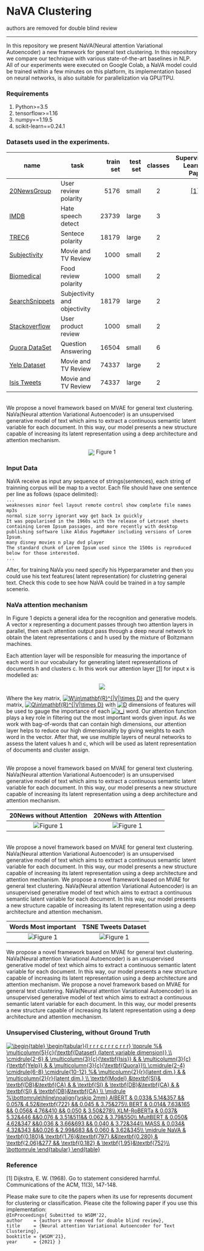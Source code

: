 #                          NaVA Clustering
authors are removed for double blind review 
***

In this repository we present NaVA(Neural attention Variational Autoencoder) a new framework for general text clustering. In this repository we compare our technique with various state-of-the-art baselines in NLP. All of our experiments were executed on Google Colab, a NaVA model could be trained within a few minutes on this platform, its implementation based on neural networks, is also suitable for parallelization via GPU/TPU.

### Requirements
1. Python>=3.5
2. tensorflow>=1.16
3. numpy==1.19.5
4. scikit-learn==0.24.1


###  Datasets used in the experiments. 

|name | task | train set | test set | classes  | Supervised Learning Papers | Unsupervised Learning Papers|
|----------	|------------------------------	|-----------:|----------:|:-----------:|----------------------:|:---------------------:|
|[20NewsGroup](https://github.com/davidsbatista/Aspect-Based-Sentiment-Analysis/tree/master/datasets/CR)  | User review polarity | 5176 | small | 2 |[[1]](#1) [[2]](#2) |
|[IMDB](https://github.com/zeerakw/hatespeech)  | Hate speech detect| 23739 | large |3  |
|[TREC6](https://www.cs.cornell.edu/people/pabo/movie-review-data/rt-polaritydata.tar.gz)| Sentece polarity | 18179| large |  2 |
|[Subjectivity](https://github.com/hallr/DAT_SF_19/blob/master/data/yelp_labelled.txt)  | Movie and TV Review | 1000 | small|  2|
|[Biomedical](https://github.com/hallr/DAT_SF_19/blob/master/data/yelp_labelled.txt)  | Food review polarity | 1000| small| 2|
|[SearchSnippets](http://www.cs.cornell.edu/people/pabo/movie-review-data/rotten_imdb.tar.gz) | Subjectivity and objectivity | 18179 | large | 2 |
|[Stackoverflow](https://github.com/hallr/DAT_SF_19/blob/master/data/yelp_labelled.txt)  | User product review  | 1000| small | 2  |
|[Quora DataSet](http://cogcomp.org/Data/QA/QC/)  | Question Answering  | 16504 | small | 6  |
|[Yelp Dataset](https://drive.google.com/file/d/0B8yp1gOBCztyN0JaMDVoeXhHWm8/)  | Movie and TV Review | 74337| large| 2 | 
|[Isis Tweets](https://drive.google.com/file/d/0B8yp1gOBCztyN0JaMDVoeXhHWm8/)  | Movie and TV Review | 74337| large| 2 | 

\
We propose a novel framework based on MVAE for general text clustering. NaVa(Neural attention Variational Autoencoder) is an unsupervised generative model of text which aims to extract a continuous semantic latent variable for each document. In this way, our model presents a new structure capable of increasing its latent representation using a deep architecture and attention mechanism.

<p align="center">
<img align="center" src="https://github.com/NaVaClustering/Experiments/blob/main/figs/a.png">
  Figure 1
</p>

### Input Data
NaVA receive as input any sequence of strings(sentences), each string of trainning corpus will be map to a vector.
Each file should have one sentence per line as follows (space delimited): \
`...`\
`weaknesses minor feel layout remote control show complete file names mp3s`\
`normal size sorry ignorant way get back 1x quickly` \
`It was popularised in the 1960s with the release of Letraset sheets containing Lorem Ipsum passages, and more recently with desktop publishing software like Aldus PageMaker including versions of Lorem Ipsum.`\
`many disney movies n play dvd player` \
`The standard chunk of Lorem Ipsum used since the 1500s is reproduced below for those interested.`\
`...`


After, for training NaVa you need specify his Hyperparameter and then you could use his text features( latent representation) for clustetring general text. Check this code to see how NaVA could be trained in a toy sample scenerio.


###  NaVa attention mechanism


In Figure 1  depicts a general idea for the recognition and generative models. A vector x representing a document passes through two attention layers in parallel, then each attention output pass through a deep neural network to obtain the latent representations c and h used by the mixture of Boltzmann machines.

Each attention layer will be responsible for measuring the importance of each word in our vocabulary for generating latent representations of documents h and clusters c. In this work our attention layer [[1]](#1) for input x is modelled as:

<p align="center">
<img class="center" src="https://github.com/NaVaClustering/Experiments/blob/main/figs/Screenshot%20from%202021-08-20%2013-50-59.png">
</p>

Where the key matrix, <a href="https://www.codecogs.com/eqnedit.php?latex=W\in\mathbf{R}^{|V|\times&space;D}" target="_blank"><img src="https://latex.codecogs.com/gif.latex?W\in\mathbf{R}^{|V|\times&space;D}" title="W\in\mathbf{R}^{|V|\times D}" /></a> and the query matrix, <a href="https://www.codecogs.com/eqnedit.php?latex=Q\in\mathbf{R}^{|V|\times&space;D}" target="_blank"><img src="https://latex.codecogs.com/gif.latex?Q\in\mathbf{R}^{|V|\times&space;D}" title="Q\in\mathbf{R}^{|V|\times D}" /></a> with <a href="https://www.codecogs.com/eqnedit.php?latex=D" target="_blank"><img src="https://latex.codecogs.com/gif.latex?D" title="D" /></a> dimensions of features will be used to gauge the importance of each <a href="https://www.codecogs.com/eqnedit.php?latex=x_i" target="_blank"><img src="https://latex.codecogs.com/gif.latex?x_i" title="x_i" /></a> word. Our attention function plays a key role in filtering out the most important words given input. As we work with bag-of-words that can contain high dimensions, our attention layer helps to reduce our high dimensionality by giving weights to each word in the vector. After that, we use multiple layers of neural networks to assess the latent values h and c, which will be used as latent representation of documents and cluster assign.

\
We propose a novel framework based on MVAE for general text clustering. NaVa(Neural attention Variational Autoencoder) is an unsupervised generative model of text which aims to extract a continuous semantic latent variable for each document. In this way, our model presents a new structure capable of increasing its latent representation using a deep architecture and attention mechanism.

20News without Attention| 20News with Attention|
:-------------------------:|:-------------------------:|
![Figure 1 ](https://github.com/NaVaClustering/Experiments/blob/main/figs/newplot(4).png  "Title") |  ![Figure 1 ](https://github.com/NaVaClustering/Experiments/blob/main/figs/newplot(3).png  "Title")


\
We propose a novel framework based on MVAE for general text clustering. NaVa(Neural attention Variational Autoencoder) is an unsupervised generative model of text which aims to extract a continuous semantic latent variable for each document. In this way, our model presents a new structure capable of increasing its latent representation using a deep architecture and attention mechanism. We propose a novel framework based on MVAE for general text clustering. NaVa(Neural attention Variational Autoencoder) is an unsupervised generative model of text which aims to extract a continuous semantic latent variable for each document. In this way, our model presents a new structure capable of increasing its latent representation using a deep architecture and attention mechanism.



Words Most important | TSNE Tweets Dataset|
:-------------------------:|:-------------------------:|
![Figure 1 ](https://github.com/NaVaClustering/Experiments/blob/main/figs/go2.png  "Title") |  ![Figure 1 ](https://github.com/NaVaClustering/Experiments/blob/main/figs/cluster_tw.png  "Title")


We propose a novel framework based on MVAE for general text clustering. NaVa(Neural attention Variational Autoencoder) is an unsupervised generative model of text which aims to extract a continuous semantic latent variable for each document. In this way, our model presents a new structure capable of increasing its latent representation using a deep architecture and attention mechanism. We propose a novel framework based on MVAE for general text clustering. NaVa(Neural attention Variational Autoencoder) is an unsupervised generative model of text which aims to extract a continuous semantic latent variable for each document. In this way, our model presents a new structure capable of increasing its latent representation using a deep architecture and attention mechanism.


###  Unsupervised Clustering, without Ground Truth

<a href="https://www.codecogs.com/eqnedit.php?latex=\begin{table}&space;\begin{tabular}{l&space;r&space;r&space;r&space;c&space;r&space;r&space;r&space;c&space;r&space;r&space;r}&space;\toprule&space;%&&space;\multicolumn{5}{c}{\textbf{Dataset}&space;(latent&space;variable&space;dimension)}&space;\\&space;\cmidrule{2-6}&space;&&space;\multicolumn{3}{c}{\textbf{Isis}}&space;&&space;&&space;\multicolumn{3}{c}{\textbf{Yelp}}&space;&&space;&&space;\multicolumn{3}{c}{\textbf{Quora}}\\&space;\cmidrule{2-4}&space;\cmidrule{6-8}&space;\cmidrule{10-12}&space;%&&space;\multicolumn{2}{r}{latent&space;dim.}&space;&&space;&&space;\multicolumn{2}{r}{latent&space;dim.}&space;\\&space;\textbf{Model}&space;&\textbf{SI}&&space;\textbf{DB}&\textbf{CA}&space;&&space;&&space;\textbf{SI}&space;&&space;\textbf{DB}&\textbf{CA}&space;&&space;&&space;\textbf{SI}&space;&&space;\textbf{DB}&\textbf{CA}&space;\\&space;\midrule&space;%\bottomrule\hline\noalign{\vskip&space;2mm}&space;AlBERT&space;&&space;0.033&&space;5.14&357&space;&&&space;0.057&&space;4.52&\textbf{722}&space;&&&space;0.045&space;&&space;3.75&275\\&space;BERT&space;&&space;0.014&&space;7.63&165&space;&&&space;0.056&&space;4.76&410&space;&&&space;0.050&space;&&space;3.50&278\\&space;XLM-RoBERTa&space;&&space;0.037&&space;5.32&446&space;&&0.076&space;&&space;3.51&511&&&space;0.062&space;&&space;3.79&550\\&space;MultBERT&space;&&space;0.050&&space;4.62&347&space;&&0.036&space;&&space;3.66&693&space;&&&space;0.040&space;&&space;3.72&344\\&space;MASS&space;&&space;0.034&&space;4.32&343&space;&&0.026&space;&&space;2.99&683&space;&&&space;0.060&space;&&space;3.62&345\\&space;\midrule&space;NaVA&space;&&space;\textbf{0.180}&&space;\textbf{1.76}&\textbf{797}&space;&&\textbf{0.280}&space;&&space;\textbf{2.06}&277&space;&&&space;\textbf{0.182}&space;&&space;\textbf{1.95}&\textbf{752}\\&space;\bottomrule&space;\end{tabular}&space;\end{table}" target="_blank"><img src="https://latex.codecogs.com/gif.latex?\begin{table}&space;\begin{tabular}{l&space;r&space;r&space;r&space;c&space;r&space;r&space;r&space;c&space;r&space;r&space;r}&space;\toprule&space;%&&space;\multicolumn{5}{c}{\textbf{Dataset}&space;(latent&space;variable&space;dimension)}&space;\\&space;\cmidrule{2-6}&space;&&space;\multicolumn{3}{c}{\textbf{Isis}}&space;&&space;&&space;\multicolumn{3}{c}{\textbf{Yelp}}&space;&&space;&&space;\multicolumn{3}{c}{\textbf{Quora}}\\&space;\cmidrule{2-4}&space;\cmidrule{6-8}&space;\cmidrule{10-12}&space;%&&space;\multicolumn{2}{r}{latent&space;dim.}&space;&&space;&&space;\multicolumn{2}{r}{latent&space;dim.}&space;\\&space;\textbf{Model}&space;&\textbf{SI}&&space;\textbf{DB}&\textbf{CA}&space;&&space;&&space;\textbf{SI}&space;&&space;\textbf{DB}&\textbf{CA}&space;&&space;&&space;\textbf{SI}&space;&&space;\textbf{DB}&\textbf{CA}&space;\\&space;\midrule&space;%\bottomrule\hline\noalign{\vskip&space;2mm}&space;AlBERT&space;&&space;0.033&&space;5.14&357&space;&&&space;0.057&&space;4.52&\textbf{722}&space;&&&space;0.045&space;&&space;3.75&275\\&space;BERT&space;&&space;0.014&&space;7.63&165&space;&&&space;0.056&&space;4.76&410&space;&&&space;0.050&space;&&space;3.50&278\\&space;XLM-RoBERTa&space;&&space;0.037&&space;5.32&446&space;&&0.076&space;&&space;3.51&511&&&space;0.062&space;&&space;3.79&550\\&space;MultBERT&space;&&space;0.050&&space;4.62&347&space;&&0.036&space;&&space;3.66&693&space;&&&space;0.040&space;&&space;3.72&344\\&space;MASS&space;&&space;0.034&&space;4.32&343&space;&&0.026&space;&&space;2.99&683&space;&&&space;0.060&space;&&space;3.62&345\\&space;\midrule&space;NaVA&space;&&space;\textbf{0.180}&&space;\textbf{1.76}&\textbf{797}&space;&&\textbf{0.280}&space;&&space;\textbf{2.06}&277&space;&&&space;\textbf{0.182}&space;&&space;\textbf{1.95}&\textbf{752}\\&space;\bottomrule&space;\end{tabular}&space;\end{table}" title="\begin{table} \begin{tabular}{l r r r c r r r c r r r} \toprule %& \multicolumn{5}{c}{\textbf{Dataset} (latent variable dimension)} \\ \cmidrule{2-6} & \multicolumn{3}{c}{\textbf{Isis}} & & \multicolumn{3}{c}{\textbf{Yelp}} & & \multicolumn{3}{c}{\textbf{Quora}}\\ \cmidrule{2-4} \cmidrule{6-8} \cmidrule{10-12} %& \multicolumn{2}{r}{latent dim.} & & \multicolumn{2}{r}{latent dim.} \\ \textbf{Model} &\textbf{SI}& \textbf{DB}&\textbf{CA} & & \textbf{SI} & \textbf{DB}&\textbf{CA} & & \textbf{SI} & \textbf{DB}&\textbf{CA} \\ \midrule %\bottomrule\hline\noalign{\vskip 2mm} AlBERT & 0.033& 5.14&357 && 0.057& 4.52&\textbf{722} && 0.045 & 3.75&275\\ BERT & 0.014& 7.63&165 && 0.056& 4.76&410 && 0.050 & 3.50&278\\ XLM-RoBERTa & 0.037& 5.32&446 &&0.076 & 3.51&511&& 0.062 & 3.79&550\\ MultBERT & 0.050& 4.62&347 &&0.036 & 3.66&693 && 0.040 & 3.72&344\\ MASS & 0.034& 4.32&343 &&0.026 & 2.99&683 && 0.060 & 3.62&345\\ \midrule NaVA & \textbf{0.180}& \textbf{1.76}&\textbf{797} &&\textbf{0.280} & \textbf{2.06}&277 && \textbf{0.182} & \textbf{1.95}&\textbf{752}\\ \bottomrule \end{tabular} \end{table}" /></a>

### Reference

<a id="1">[1]</a> 
Dijkstra, E. W. (1968). 
Go to statement considered harmful. 
Communications of the ACM, 11(3), 147-148.



Please make sure to cite the papers when its use for represents document for clustering or classification.
Please cite the following paper if you use this implementation:\
`@InProceedings{ Submitted to WSDM'22,`\
  `author    = {authors are removed for double blind review},`\
  `title     = {Neural attention Variational Autoencoder for Text Clustering},`\
  `booktitle = {WSDM'21},`\
  `year      = {2021} }`
